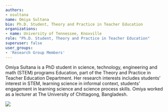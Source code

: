 ```yaml
---
authors: 
- osultana
name: Omiya Sultana
bio: Ph.D. Student, Theory and Practice in Teacher Education
organizations:
- name: University of Tennessee, Knoxville
role: "Ph.D. Student, Theory and Practice in Teacher Education"
superuser: false
user_groups:
- 'Research Group Members'
---
```


Omiya Sultana is a PhD student in science, technology, engineering and math (STEM) programs Education, part of the Theory and Practice in Teacher Education Department. Her research interests includes students’ interest in STEM, learning science in informal context, students’ engagement in learning science and science process skills. Omiya worked as a lecturer at The University of Chittagong, Bangladesh.

<img src="/img/osultana.jpg" style = "max-width:65%"/>
